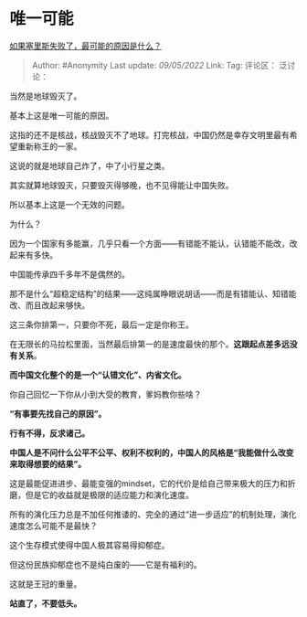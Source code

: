 # 唯一可能
[如果塞里斯失败了，最可能的原因是什么？](https://www.zhihu.com/question/531141086/answer/2468087575)

> Author: #Anonymity
> Last update: *09/05/2022*
> Link:
> Tag:
> 评论区：
> 泛讨论：

当然是地球毁灭了。

基本上这是唯一可能的原因。

这指的还不是核战，核战毁灭不了地球。打完核战，中国仍然是幸存文明里最有希望重新称王的一家。

这说的就是地球自己炸了，中了小行星之类。

其实就算地球毁灭，只要毁灭得够晚，也不见得能让中国失败。

所以基本上这是一个无效的问题。

为什么？

因为一个国家有多能赢，几乎只看一个方面——有错能不能认，认错能不能改，改起来有多快。

中国能传承四千多年不是偶然的。

那不是什么“超稳定结构”的结果——这纯属睁眼说胡话——而是有错能认、知错能改、而且改起来够快。

这三条你排第一，只要你不死，最后一定是你称王。

在无限长的马拉松里面，当然最后排第一的是速度最快的那个。**这跟起点差多远没有关系**。

**而中国文化整个的是一个“认错文化”、内省文化。**

你自己回忆一下你从小到大受的教育，爹妈教你些啥？

**“有事要先找自己的原因”。**

**行有不得，反求诸己。**

**中国人是不问什么公平不公平、权利不权利的，中国人的风格是“我能做什么改变来取得想要的结果”。**

这是最能促进进步、最能变强的mindset，它的代价是给自己带来极大的压力和折磨，但是它的收益就是极限的适应能力和演化速度。

所有的演化压力总是不加任何推诿的、完全的通过“进一步适应”的机制处理，演化速度怎么可能不是最快？

这个生存模式使得中国人极其容易得抑郁症。

但这份民族抑郁症也不是纯白废的——它是有福利的。

这就是王冠的重量。

**站直了，不要低头。**
